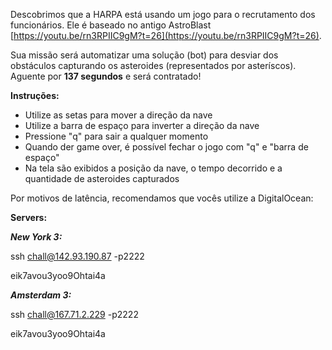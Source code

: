 
Descobrimos que a HARPA está usando um jogo para o recrutamento dos funcionários. Ele é baseado no antigo AstroBlast [https://youtu.be/rn3RPIIC9gM?t=26](https://youtu.be/rn3RPIIC9gM?t=26). 

Sua missão será automatizar uma solução (bot) para desviar dos obstáculos capturando os asteroides (representados por asteríscos). 
Aguente por **137 segundos** e será contratado!

**Instruções:**

 * Utilize as setas para mover a direção da nave
 * Utilize a barra de espaço para inverter a direção da nave
 * Pressione "q" para sair a qualquer momento
 * Quando der game over, é possível fechar o jogo com "q" e "barra de espaço"
 * Na tela são exibidos a posição da nave, o tempo decorrido e a quantidade de asteroides capturados
 
Por motivos de latência, recomendamos que vocês utilize a DigitalOcean:

**Servers:** 

_**New York 3:**_

ssh chall@142.93.190.87 -p2222

eik7avou3yoo9Ohtai4a

_**Amsterdam 3:**_

ssh chall@167.71.2.229 -p2222

eik7avou3yoo9Ohtai4a

